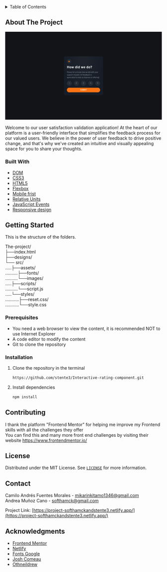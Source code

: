 <details>
  <summary>Table of Contents</summary>
  <ol>
    <li>
      <a href="#about-the-project">About The Project</a>
      <ul>
        <li><a href="#built-with">Built With</a></li>
      </ul>
    </li>
    <li>
      <a href="#getting-started">Getting Started</a>
      <ul>
        <li><a href="#prerequisites">Prerequisites</a></li>
        <li><a href="#installation">Installation</a></li>
      </ul>
    </li>
    <li><a href="#contributing">Contributing</a></li>
    <li><a href="#license">License</a></li>
    <li><a href="#contact">Contact</a></li>
    <li><a href="#acknowledgments">Acknowledgments</a></li>
  </ol>
</details>


## About The Project

![alt text](https://github.com/stente3/Interactive-rating-component/blob/main/designs/main.png)

Welcome to our user satisfaction validation application! At the heart of our platform is a user-friendly interface that simplifies the feedback process for our valued users. We believe in the power of user feedback to drive positive change, and that's why we've created an intuitive and visually appealing space for you to share your thoughts.

### Built With

* [DOM](https://lenguajejs.com/javascript/dom/que-es/#:~:text=En%20Javascript%2C%20cuando%20nos%20referimos,de%20texto%2C%20etc...)
* [CSS3](https://developer.mozilla.org/en-US/docs/Web/CSS)
* [HTML5](https://developer.mozilla.org/en/docs/Web/HTML)
* [Flexbox](https://developer.mozilla.org/en-US/docs/Learn/CSS/CSS_layout/Flexbox)
* [Mobile frist](https://developer.mozilla.org/en-US/docs/Web/Progressive_web_apps/Responsive/Mobile_first)
* [Relative Units](https://www.w3schools.com/cssref/css_units.asp)
* [JavaScript Events](https://developer.mozilla.org/en-US/docs/Web/Events)
* [Responsive design](https://developer.mozilla.org/en-US/docs/Learn/CSS/CSS_layout/Responsive_Design)



## Getting Started
This is the structure of the folders.

The-project/ <br>
├──index.html <br>
├──designs/ <br>
└── src/ <br>
.....├──assets/ <br>
..........├──fonts/ <br>
..........└──images/ <br>
.....├──scripts/ <br>
..........└──script.js <br>
.....└──styles/ <br>
...........├──reset.css/ <br>
...........└──style.css <br>


### Prerequisites

* You need a web browser to view the content, it is recommended NOT to use Internet Explorer
* A code editor to modify the content
* Git to clone the repository

### Installation
1. Clone the repository in the terminal 
   ```sh
   https://github.com/stente3/Interactive-rating-component.git
   ```
2. Install dependencies
   ```sh
   npm install
   ```

## Contributing

I thank the platform "Frontend Mentor" for helping me improve my Frontend skills with all the challenges they offer <br>
You can find this and many more front end challenges by visiting their website https://www.frontendmentor.io/


## License

Distributed under the MIT License. See [`LICENSE`](https://github.com/stente3/Interactive-rating-component/blob/main/LICENSE) for more information.


## Contact

Camilo Andrés Fuentes Morales - mikarinkitamo1346@gmail.com <br>
Andrea Muñoz Cano - softhamck@gmail.com

Project Link: [https://project-softhamckandstente3.netlify.app/](https://project-softhamckandstente3.netlify.app/)


## Acknowledgments

* [Frontend Mentor](https://www.frontendmentor.io/)
* [Netlify](https://www.netlify.com/)
* [Fonts Google](https://fonts.google.com/)
* [Josh Comeau](https://www.joshwcomeau.com/css/custom-css-reset/)
* [Othneildrew](https://github.com/othneildrew/Best-README-Template)
